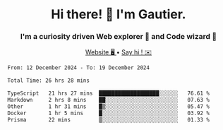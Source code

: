 <h1 align="center">Hi there! 👋 I'm Gautier.</h1>
<h3 align="center">I'm a curiosity driven Web explorer 🚀 and Code wizard 🧙</h3>

<p align="center">
  <a href="https://xisabla.github.io/">Website 🖥️ </a> •
  <a href="mailto:xisabla.dev@gmail.com">Say hi ! ✉️</a>
</p>

<!--START_SECTION:waka-->

```txt
From: 12 December 2024 - To: 19 December 2024

Total Time: 26 hrs 28 mins

TypeScript   21 hrs 27 mins  ███████████████████░░░░░░   76.61 %
Markdown     2 hrs 8 mins    ██░░░░░░░░░░░░░░░░░░░░░░░   07.63 %
Other        1 hr 31 mins    █▒░░░░░░░░░░░░░░░░░░░░░░░   05.47 %
Docker       1 hr 5 mins     █░░░░░░░░░░░░░░░░░░░░░░░░   03.92 %
Prisma       22 mins         ▒░░░░░░░░░░░░░░░░░░░░░░░░   01.33 %
```

<!--END_SECTION:waka-->
